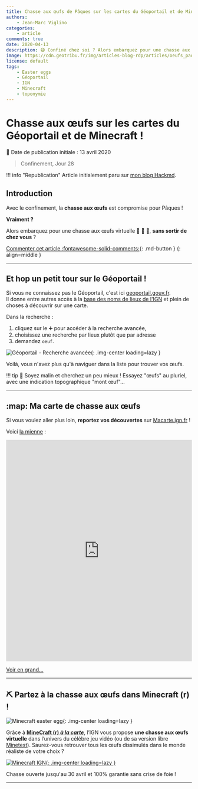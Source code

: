 ```yaml
---
title: Chasse aux œufs de Pâques sur les cartes du Géoportail et de Minecraft
authors:
    - Jean-Marc Viglino
categories:
    - article
comments: true
date: 2020-04-13
description: 😷 Confiné chez soi ? Alors embarquez pour une chasse aux œufs de Pâques virtuels sur le Géoportail de l'IGN et Minecraft 🥚🎀🐓.
image: https://cdn.geotribu.fr/img/articles-blog-rdp/articles/oeufs_paques_cartes/easter_egg_geoportail_search_oeuf.png
license: default
tags:
    - Easter eggs
    - Géoportail
    - IGN
    - Minecraft
    - toponymie
---
```


# Chasse aux œufs sur les cartes du Géoportail et de Minecraft !

:calendar: Date de publication initiale : 13 avril 2020

> Confinement, Jour 28

!!! info "Republication"
    Article initialement paru sur [mon blog Hackmd](https://hackmd.io/@viglino/Chasse-aux-Oeufs).

## Introduction

Avec le confinement, la **chasse aux œufs** est compromise pour Pâques !

**Vraiment ?**

Alors embarquez pour une chasse aux œufs virtuelle :rabbit: :egg: :bell:, **sans sortir de chez vous** ?

[Commenter cet article :fontawesome-solid-comments:](#__comments "Aller aux commentaires"){: .md-button }
{: align=middle }

----

## Et hop un petit tour sur le Géoportail !

Si vous ne connaissez pas le Géoportail, c'est ici [geoportail.gouv.fr](https://www.geoportail.gouv.fr/carte?c=2.223044690499478,50.35838180391153&z=15&l0=GEOGRAPHICALGRIDSYSTEMS.PLANIGN::GEOPORTAIL:OGC:WMTS(1;h)&l1=ORTHOIMAGERY.ORTHOPHOTOS::GEOPORTAIL:OGC:WMTS(0.41;h)&l2=GEOGRAPHICALGRIDSYSTEMS.MAPS.SCAN-EXPRESS.STANDARD::GEOPORTAIL:OGC:WMTS(1)&permalink=yes).  
Il donne entre autres accès à la [base des noms de lieux de l'IGN](http://www.ign.fr/institut/comprendre-toponymie) et plein de choses à découvrir sur une carte.

Dans la recherche :

1. cliquez sur le :heavy_plus_sign: pour accéder à la recherche avancée,
2. choisissez une recherche par lieux plutôt que par adresse
3. demandez `oeuf`.

![Géoportail - Recherche avancée](https://cdn.geotribu.fr/img/articles-blog-rdp/articles/oeufs_paques_cartes/easter_egg_geoportail_search_oeuf.png "Géoportail - Recherche avancée : œuf"){: .img-center loading=lazy }

Voilà, vous n'avez plus qu'à naviguer dans la liste pour trouver vos œufs.

!!! tip
    :monkey: Soyez malin et cherchez un peu mieux ! Essayez "œufs" au pluriel, avec une indication topographique "mont œuf"...

----

## :map: Ma carte de chasse aux œufs

Si vous voulez aller plus loin, **reportez vos découvertes** sur [Macarte.ign.fr](https://macarte.ign.fr/edition) !

Voici [la mienne](https://macarte.ign.fr/carte-narrative/voir/5ebecaa5776873d82201e02c9a14db95/Chasse-aux-œufs) :

<iframe width="100%" height="600" style="border:none" src="https://macarte.ign.fr/carte-narrative/voir/5ebecaa5776873d82201e02c9a14db95/Chasse_aux_œufs" frameborder="0" marginheight="0" marginwidth="0"></iframe>

[Voir en grand...](https://macarte.ign.fr/carte-narrative/voir/5ebecaa5776873d82201e02c9a14db95/Chasse-aux-œufs)

----

## :pick: Partez à la chasse aux œufs dans Minecraft (r) !

![Minecraft easter egg](https://cdn.geotribu.fr/img/articles-blog-rdp/articles/oeufs_paques_cartes/easter_egg_minecraft.jpg "Minecraft easter egg"){: .img-center loading=lazy }

Grâce à [**MineCraft (r) *à la carte***](https://minecraft.ign.fr/), l’IGN vous propose **une chasse aux œufs virtuelle** dans l’univers du célèbre jeu vidéo (ou de sa version libre [Minetest](https://www.minetest.net/)). Saurez-vous retrouver tous les œufs dissimulés dans le monde réaliste de votre choix ?

[![Minecraft IGN](https://cdn.geotribu.fr/img/articles-blog-rdp/articles/oeufs_paques_cartes/easter_egg_ign_minecraft.png "Minecraft IGN"){: .img-center loading=lazy }](https://minecraft.ign.fr/)

Chasse ouverte jusqu'au 30 avril et 100% garantie sans crise de foie !

----

<!-- geotribu:authors-block -->
